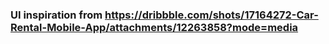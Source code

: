 
### UI inspiration from https://dribbble.com/shots/17164272-Car-Rental-Mobile-App/attachments/12263858?mode=media
